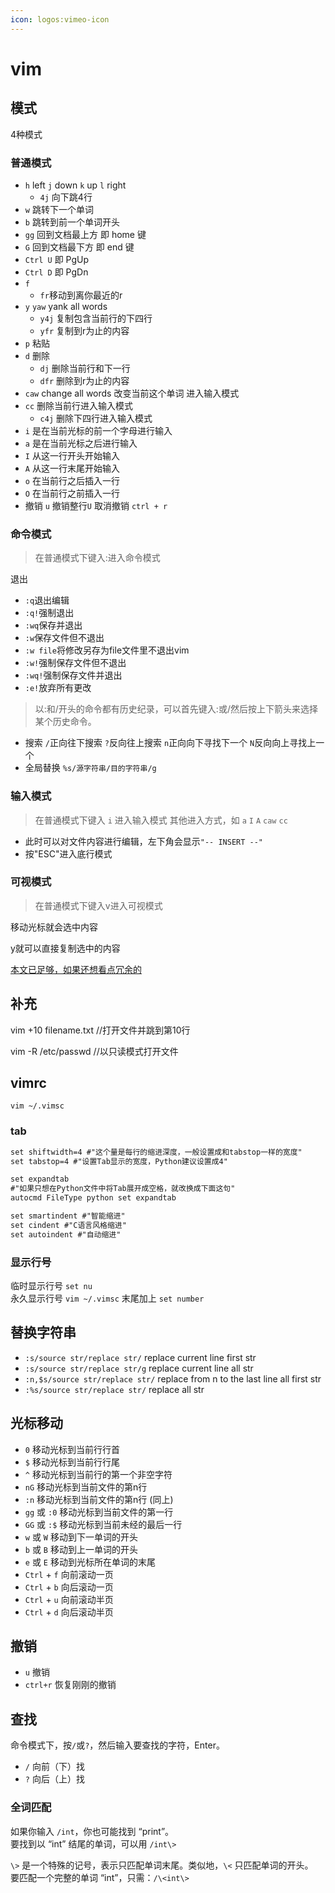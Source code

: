```yaml
---
icon: logos:vimeo-icon
---
```

# vim

## 模式

4种模式

### 普通模式

- `h` left `j` down `k` up `l` right
  - `4j` 向下跳4行
- `w` 跳转下一个单词
- `b` 跳转到前一个单词开头
- `gg` 回到文档最上方 即 home 键
- `G` 回到文档最下方 即 end 键
- `Ctrl U` 即 PgUp
- `Ctrl D` 即 PgDn
- `f`
  - `fr`移动到离你最近的r
- `y` `yaw` yank all words
  - `y4j` 复制包含当前行的下四行
  - `yfr` 复制到r为止的内容
- `p` 粘贴
- `d` 删除
  - `dj` 删除当前行和下一行
  - `dfr` 删除到r为止的内容
- `caw` change all words 改变当前这个单词 进入输入模式
- `cc` 删除当前行进入输入模式
  - `c4j` 删除下四行进入输入模式
- `i` 是在当前光标的前一个字母进行输入
- `a` 是在当前光标之后进行输入
- `I` 从这一行开头开始输入
- `A` 从这一行末尾开始输入
- `o` 在当前行之后插入一行
- `O` 在当前行之前插入一行
- 撤销 `u` 撤销整行`U` 取消撤销 `ctrl + r`

### 命令模式

> 在普通模式下键入:进入命令模式

退出

- `:q`退出编辑
- `:q!`强制退出
- `:wq`保存并退出
- `:w`保存文件但不退出
- `:w file`将修改另存为file文件里不退出vim
- `:w!`强制保存文件但不退出
- `:wq!`强制保存文件并退出
- `:e!`放弃所有更改

> 以:和/开头的命令都有历史纪录，可以首先键入:或/然后按上下箭头来选择某个历史命令。

- 搜索 `/`正向往下搜索 `?`反向往上搜索 `n`正向向下寻找下一个 `N`反向向上寻找上一个
- 全局替换 `%s/源字符串/目的字符串/g`

### 输入模式

> 在普通模式下键入 `i` 进入输入模式
> 其他进入方式，如 `a` `I` `A` `caw` `cc`

- 此时可以对文件内容进行编辑，左下角会显示`"-- INSERT --"`
- 按"ESC"进入底行模式

### 可视模式

> 在普通模式下键入v进入可视模式

移动光标就会选中内容

y就可以直接复制选中的内容

[本文已足够，如果还想看点冗余的](https://blog.csdn.net/feosun/article/details/73196299)

## 补充

vim +10 filename.txt //打开文件并跳到第10行

vim -R /etc/passwd //以只读模式打开文件

## vimrc

`vim ~/.vimsc`

### tab

```txt [.vimsc]
set shiftwidth=4 #"这个量是每行的缩进深度，一般设置成和tabstop一样的宽度"
set tabstop=4 #"设置Tab显示的宽度，Python建议设置成4"

set expandtab
#"如果只想在Python文件中将Tab展开成空格，就改换成下面这句"
autocmd FileType python set expandtab

set smartindent #"智能缩进"
set cindent #"C语言风格缩进"
set autoindent #"自动缩进"
```

### 显示行号

临时显示行号 `set nu`  
永久显示行号 `vim ~/.vimsc` 末尾加上 `set number`

## 替换字符串

- `:s/source str/replace str/` replace current line first str
- `:s/source str/replace str/g` replace current line all str
- `:n,$s/source str/replace str/` replace from n to the last line all first str
- `:%s/source str/replace str/` replace all str

## 光标移动

- `0` 移动光标到当前行行首
- `$` 移动光标到当前行行尾
- `^` 移动光标到当前行的第一个非空字符
- `nG` 移动光标到当前文件的第n行
- `:n` 移动光标到当前文件的第n行 (同上)
- `gg` 或 `:0` 移动光标到当前文件的第一行
- `GG` 或 `:$` 移动光标到当前未经的最后一行
- `w` 或 `W` 移动到下一单词的开头
- `b` 或 `B` 移动到上一单词的开头
- `e` 或 `E` 移动到光标所在单词的末尾
- `Ctrl` + `f` 向前滚动一页
- `Ctrl` + `b` 向后滚动一页
- `Ctrl` + `u` 向前滚动半页
- `Ctrl` + `d` 向后滚动半页

## 撤销

- `u` 撤销
- `ctrl+r` 恢复刚刚的撤销

## 查找

命令模式下，按`/`或`?`，然后输入要查找的字符，Enter。

- `/` 向前（下）找
- `?` 向后（上）找

### 全词匹配

如果你输入 `/int`，你也可能找到 “print”。  
要找到以 “int” 结尾的单词，可以用 `/int\>`

`\>` 是一个特殊的记号，表示只匹配单词末尾。类似地，`\<` 只匹配单词的开头。  
要匹配一个完整的单词 “int”，只需：`/\<int\>`
